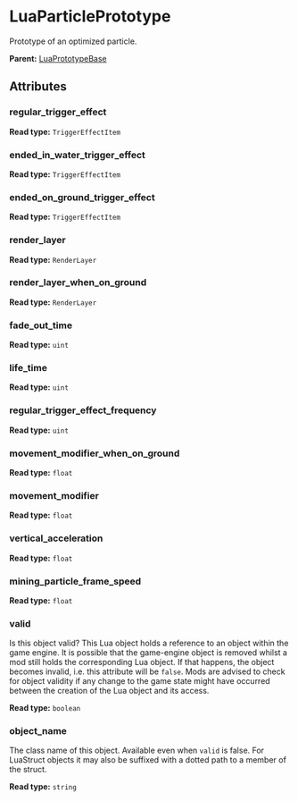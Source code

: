# LuaParticlePrototype

Prototype of an optimized particle.

**Parent:** [LuaPrototypeBase](LuaPrototypeBase.md)

## Attributes

### regular_trigger_effect

**Read type:** `TriggerEffectItem`

### ended_in_water_trigger_effect

**Read type:** `TriggerEffectItem`

### ended_on_ground_trigger_effect

**Read type:** `TriggerEffectItem`

### render_layer

**Read type:** `RenderLayer`

### render_layer_when_on_ground

**Read type:** `RenderLayer`

### fade_out_time

**Read type:** `uint`

### life_time

**Read type:** `uint`

### regular_trigger_effect_frequency

**Read type:** `uint`

### movement_modifier_when_on_ground

**Read type:** `float`

### movement_modifier

**Read type:** `float`

### vertical_acceleration

**Read type:** `float`

### mining_particle_frame_speed

**Read type:** `float`

### valid

Is this object valid? This Lua object holds a reference to an object within the game engine. It is possible that the game-engine object is removed whilst a mod still holds the corresponding Lua object. If that happens, the object becomes invalid, i.e. this attribute will be `false`. Mods are advised to check for object validity if any change to the game state might have occurred between the creation of the Lua object and its access.

**Read type:** `boolean`

### object_name

The class name of this object. Available even when `valid` is false. For LuaStruct objects it may also be suffixed with a dotted path to a member of the struct.

**Read type:** `string`

